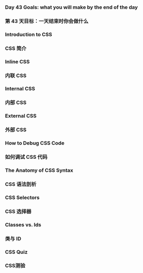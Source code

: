### Day 43 Goals: what you will make by the end of the day
### 第 43 天目标：一天结束时你会做什么

### Introduction to CSS
### CSS 简介

### Inline CSS
### 内联 CSS

### Internal CSS
### 内部 CSS

### External CSS
### 外部 CSS

### How to Debug CSS Code
### 如何调试 CSS 代码

### The Anatomy of CSS Syntax
### CSS 语法剖析

### CSS Selectors
### CSS 选择器

### Classes vs. Ids
### 类与 ID

### CSS Quiz
### CSS测验
